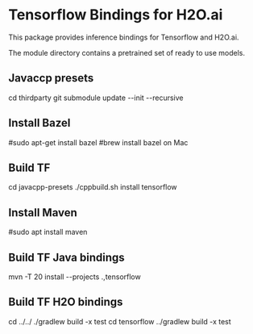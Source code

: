 # Tensorflow Bindings for H2O.ai

This package provides inference bindings for Tensorflow and H2O.ai.

The module directory contains a pretrained set of ready to use models. 


## Javaccp presets
cd thirdparty
git submodule update --init --recursive

## Install Bazel
#sudo apt-get install bazel
#brew install bazel on Mac

## Build TF 
cd javacpp-presets
./cppbuild.sh install tensorflow 

## Install Maven
#sudo apt install maven

## Build TF Java bindings
mvn -T 20 install --projects .,tensorflow

## Build TF H2O bindings
cd ../../
./gradlew build -x test
cd tensorflow
../gradlew build -x test

